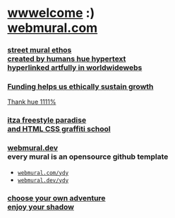 # [wwwelcome](https://github.com/sponsors/webmural) :) <br> <a href="https://webmural.com">webmural.com</a>
### [street mural ethos <br> created by humans hue hypertext <br> hyperlinked artfully in worldwidewebs](https://webmural.com/daisy)

### [Funding helps us ethically sustain growth](https://github.com/sponsors/webmural)

[Thank hue 1111%](https://webmural.com/1111)

### [itza freestyle paradise <br> and HTML CSS graffiti school](https://webmural.com/#?)

### <a href="https://webmural.dev">webmural.dev</a> <br> every mural is an opensource github template

* [`webmural.com/ydy`](https://webmural.com/ydy)
* [`webmural.dev/ydy`](https://webmural.dev/ydy)

### [choose your own adventure <br> enjoy your shadow](https://webmural.com/0000000000000000000000000000000000000000000000000000000000000000000000000000000000000000000000000000)

